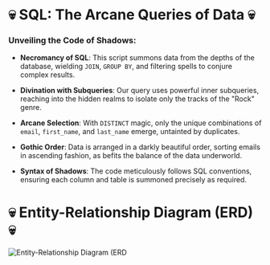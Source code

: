 

# 💀 SQL: The Arcane Queries of Data 💀

### Unveiling the Code of Shadows:

- **Necromancy of SQL**: This script summons data from the depths of the database, wielding `JOIN`, `GROUP BY`, and filtering spells to conjure complex results.
  
- **Divination with Subqueries**: Our query uses powerful inner subqueries, reaching into the hidden realms to isolate only the tracks of the "Rock" genre.

- **Arcane Selection**: With `DISTINCT` magic, only the unique combinations of `email`, `first_name`, and `last_name` emerge, untainted by duplicates.

- **Gothic Order**: Data is arranged in a darkly beautiful order, sorting emails in ascending fashion, as befits the balance of the data underworld.

- **Syntax of Shadows**: The code meticulously follows SQL conventions, ensuring each column and table is summoned precisely as required.


# 💀 Entity-Relationship Diagram (ERD) 💀
![Entity-Relationship Diagram (ERD](https://github.com/user-attachments/assets/d4856351-94fa-4a77-b4a9-a94dc312bbc6)

